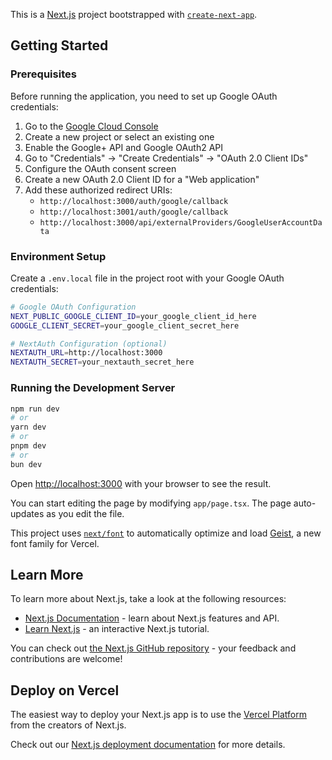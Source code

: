This is a [Next.js](https://nextjs.org) project bootstrapped with [`create-next-app`](https://nextjs.org/docs/app/api-reference/cli/create-next-app).

## Getting Started

### Prerequisites

Before running the application, you need to set up Google OAuth credentials:

1. Go to the [Google Cloud Console](https://console.cloud.google.com/)
2. Create a new project or select an existing one
3. Enable the Google+ API and Google OAuth2 API
4. Go to "Credentials" → "Create Credentials" → "OAuth 2.0 Client IDs"
5. Configure the OAuth consent screen
6. Create a new OAuth 2.0 Client ID for a "Web application"
7. Add these authorized redirect URIs:
   - `http://localhost:3000/auth/google/callback`
   - `http://localhost:3001/auth/google/callback`
   - `http://localhost:3000/api/externalProviders/GoogleUserAccountData`

### Environment Setup

Create a `.env.local` file in the project root with your Google OAuth credentials:

```bash
# Google OAuth Configuration
NEXT_PUBLIC_GOOGLE_CLIENT_ID=your_google_client_id_here
GOOGLE_CLIENT_SECRET=your_google_client_secret_here

# NextAuth Configuration (optional)
NEXTAUTH_URL=http://localhost:3000
NEXTAUTH_SECRET=your_nextauth_secret_here
```

### Running the Development Server

```bash
npm run dev
# or
yarn dev
# or
pnpm dev
# or
bun dev
```

Open [http://localhost:3000](http://localhost:3000) with your browser to see the result.

You can start editing the page by modifying `app/page.tsx`. The page auto-updates as you edit the file.

This project uses [`next/font`](https://nextjs.org/docs/app/building-your-application/optimizing/fonts) to automatically optimize and load [Geist](https://vercel.com/font), a new font family for Vercel.

## Learn More

To learn more about Next.js, take a look at the following resources:

- [Next.js Documentation](https://nextjs.org/docs) - learn about Next.js features and API.
- [Learn Next.js](https://nextjs.org/learn) - an interactive Next.js tutorial.

You can check out [the Next.js GitHub repository](https://github.com/vercel/next.js) - your feedback and contributions are welcome!

## Deploy on Vercel

The easiest way to deploy your Next.js app is to use the [Vercel Platform](https://vercel.com/new?utm_medium=default-template&filter=next.js&utm_source=create-next-app&utm_campaign=create-next-app-readme) from the creators of Next.js.

Check out our [Next.js deployment documentation](https://nextjs.org/docs/app/building-your-application/deploying) for more details.
